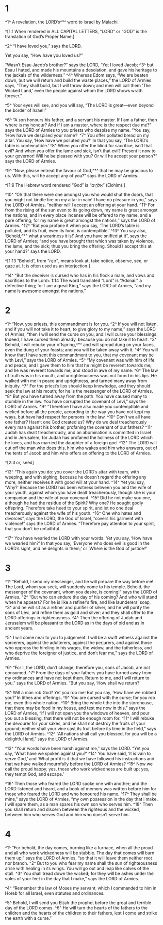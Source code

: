 # 1 
^1^ A revelation, the LORD’s^*^ word to Israel by Malachi. 

^[1:1 When rendered in ALL CAPITAL LETTERS, “LORD” or “GOD” is the translation of God’s Proper Name.]

^2^ “I have loved you,” says the LORD. 

Yet you say, “How have you loved us?” 

“Wasn’t Esau Jacob’s brother?” says the LORD, “Yet I loved Jacob; ^3^ but Esau I hated, and made his mountains a desolation, and gave his heritage to the jackals of the wilderness.” ^4^ Whereas Edom says, “We are beaten down, but we will return and build the waste places,” the LORD of Armies says, “They shall build, but I will throw down; and men will call them ‘The Wicked Land,’ even the people against whom the LORD shows wrath forever.” 

^5^ Your eyes will see, and you will say, “The LORD is great—even beyond the border of Israel!” 

^6^ “A son honours his father, and a servant his master. If I am a father, then where is my honour? And if I am a master, where is the respect due me?” says the LORD of Armies to you priests who despise my name. “You say, ‘How have we despised your name?’ ^7^ You offer polluted bread on my altar. You say, ‘How have we polluted you?’ In that you say, ‘The LORD’s table is contemptible.’ ^8^ When you offer the blind for sacrifice, isn’t that evil? And when you offer the lame and sick, isn’t that evil? Present it now to your governor! Will he be pleased with you? Or will he accept your person?” says the LORD of Armies. 

^9^ “Now, please entreat the favour of God,^*^ that he may be gracious to us. With this, will he accept any of you?” says the LORD of Armies. 

^[1:9 The Hebrew word rendered “God” is “אֱלֹהִ֑ים” (Elohim).]

^10^ “Oh that there were one amongst you who would shut the doors, that you might not kindle fire on my altar in vain! I have no pleasure in you,” says the LORD of Armies, “neither will I accept an offering at your hand. ^11^ For from the rising of the sun even to its going down, my name is great amongst the nations, and in every place incense will be offered to my name, and a pure offering; for my name is great amongst the nations,” says the LORD of Armies. ^12^ “But you profane it when you say, ‘The LORD’s table is polluted, and its fruit, even its food, is contemptible.’ ^13^ You say also, ‘Behold,^*^ what a weariness it is!’ And you have sniffed at it”, says the LORD of Armies; “and you have brought that which was taken by violence, the lame, and the sick; thus you bring the offering. Should I accept this at your hand?” says the LORD. 

^[1:13 “Behold”, from “הִנֵּה”, means look at, take notice, observe, see, or gaze at. It is often used as an interjection.]

^14^ “But the deceiver is cursed who has in his flock a male, and vows and sacrifices to the Lord+ 1:14 The word translated “Lord” is “Adonai.” a defective thing; for I am a great King,” says the LORD of Armies, “and my name is awesome amongst the nations.” 

# 2 
^1^ “Now, you priests, this commandment is for you. ^2^ If you will not listen, and if you will not take it to heart, to give glory to my name,” says the LORD of Armies, “then I will send the curse on you, and I will curse your blessings. Indeed, I have cursed them already, because you do not take it to heart. ^3^ Behold, I will rebuke your offspring,^*^ and will spread dung on your faces, even the dung of your feasts; and you will be taken away with it. ^4^ You will know that I have sent this commandment to you, that my covenant may be with Levi,” says the LORD of Armies. ^5^ “My covenant was with him of life and peace; and I gave them to him that he might be reverent towards me; and he was reverent towards me, and stood in awe of my name. ^6^ The law of truth was in his mouth, and unrighteousness was not found in his lips. He walked with me in peace and uprightness, and turned many away from iniquity. ^7^ For the priest’s lips should keep knowledge, and they should seek the law at his mouth; for he is the messenger of the LORD of Armies. ^8^ But you have turned away from the path. You have caused many to stumble in the law. You have corrupted the covenant of Levi,” says the LORD of Armies. ^9^ “Therefore I have also made you contemptible and wicked before all the people, according to the way you have not kept my ways, but have had respect for persons in the law. ^10^ Don’t we all have one father? Hasn’t one God created us? Why do we deal treacherously every man against his brother, profaning the covenant of our fathers? ^11^ Judah has dealt treacherously, and an abomination is committed in Israel and in Jerusalem; for Judah has profaned the holiness of the LORD which he loves, and has married the daughter of a foreign god. ^12^ The LORD will cut off the man who does this, him who wakes and him who answers, out of the tents of Jacob and him who offers an offering to the LORD of Armies. 

^[2:3 or, seed]

^13^ “This again you do: you cover the LORD’s altar with tears, with weeping, and with sighing, because he doesn’t regard the offering any more, neither receives it with good will at your hand. ^14^ Yet you say, ‘Why?’ Because the LORD has been witness between you and the wife of your youth, against whom you have dealt treacherously, though she is your companion and the wife of your covenant. ^15^ Did he not make you one, although he had the residue of the Spirit? Why one? He sought godly offspring. Therefore take heed to your spirit, and let no one deal treacherously against the wife of his youth. ^16^ One who hates and divorces”, says the LORD, the God of Israel, “covers his garment with violence!” says the LORD of Armies. “Therefore pay attention to your spirit, that you don’t be unfaithful. 

^17^ You have wearied the LORD with your words. Yet you say, ‘How have we wearied him?’ In that you say, ‘Everyone who does evil is good in the LORD’s sight, and he delights in them;’ or ‘Where is the God of justice?’ 

# 3 
^1^ “Behold, I send my messenger, and he will prepare the way before me! The Lord, whom you seek, will suddenly come to his temple. Behold, the messenger of the covenant, whom you desire, is coming!” says the LORD of Armies. ^2^ “But who can endure the day of his coming? And who will stand when he appears? For he is like a refiner’s fire, and like launderers’ soap; ^3^ and he will sit as a refiner and purifier of silver, and he will purify the sons of Levi, and refine them as gold and silver; and they shall offer to the LORD offerings in righteousness. ^4^ Then the offering of Judah and Jerusalem will be pleasant to the LORD as in the days of old and as in ancient years. 

^5^ I will come near to you to judgement. I will be a swift witness against the sorcerers, against the adulterers, against the perjurers, and against those who oppress the hireling in his wages, the widow, and the fatherless, and who deprive the foreigner of justice, and don’t fear me,” says the LORD of Armies. 

^6^ “For I, the LORD, don’t change; therefore you, sons of Jacob, are not consumed. ^7^ From the days of your fathers you have turned away from my ordinances and have not kept them. Return to me, and I will return to you,” says the LORD of Armies. “But you say, ‘How shall we return?’ 

^8^ Will a man rob God? Yet you rob me! But you say, ‘How have we robbed you?’ In tithes and offerings. ^9^ You are cursed with the curse; for you rob me, even this whole nation. ^10^ Bring the whole tithe into the storehouse, that there may be food in my house, and test me now in this,” says the LORD of Armies, “if I will not open you the windows of heaven, and pour you out a blessing, that there will not be enough room for. ^11^ I will rebuke the devourer for your sakes, and he shall not destroy the fruits of your ground; neither shall your vine cast its fruit before its time in the field,” says the LORD of Armies. ^12^ “All nations shall call you blessed, for you will be a delightful land,” says the LORD of Armies. 

^13^ “Your words have been harsh against me,” says the LORD. “Yet you say, ‘What have we spoken against you?’ ^14^ You have said, ‘It is vain to serve God,’ and ‘What profit is it that we have followed his instructions and that we have walked mournfully before the LORD of Armies? ^15^ Now we call the proud happy; yes, those who work wickedness are built up; yes, they tempt God, and escape.’ 

^16^ Then those who feared the LORD spoke one with another; and the LORD listened and heard, and a book of memory was written before him for those who feared the LORD and who honoured his name. ^17^ They shall be mine,” says the LORD of Armies, “my own possession in the day that I make. I will spare them, as a man spares his own son who serves him. ^18^ Then you shall return and discern between the righteous and the wicked, between him who serves God and him who doesn’t serve him. 

# 4 
^1^ “For behold, the day comes, burning like a furnace, when all the proud and all who work wickedness will be stubble. The day that comes will burn them up,” says the LORD of Armies, “so that it will leave them neither root nor branch. ^2^ But to you who fear my name shall the sun of righteousness arise with healing in its wings. You will go out and leap like calves of the stall. ^3^ You shall tread down the wicked; for they will be ashes under the soles of your feet in the day that I make,” says the LORD of Armies. 

^4^ “Remember the law of Moses my servant, which I commanded to him in Horeb for all Israel, even statutes and ordinances. 

^5^ Behold, I will send you Elijah the prophet before the great and terrible day of the LORD comes. ^6^ He will turn the hearts of the fathers to the children and the hearts of the children to their fathers, lest I come and strike the earth with a curse.” 
